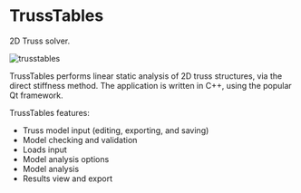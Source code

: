 # TrussTables
2D Truss solver.

![trusstables](https://user-images.githubusercontent.com/41187898/42723379-4c42bc4c-8765-11e8-83b1-3e5d8699c136.png)

TrussTables performs linear static analysis of 2D truss structures, via the direct stiffness method. The application is written in C++, using the popular Qt framework.

TrussTables features:

* Truss model input (editing, exporting, and saving)
* Model checking and validation
* Loads input
* Model analysis options
* Model analysis
* Results view and export
